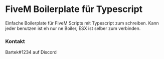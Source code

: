 # FiveM Boilerplate für Typescript

Einfache Boilerplate für FiveM Scripts mit Typescript zum schreiben. Kann jeder benutzen ist eh nur ne Boiler, ESX ist selber zum verbinden.


### Kontakt

Bartek#1234 auf Discord